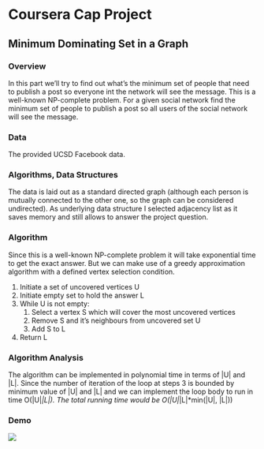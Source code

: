 # Coursera Cap Project
## Minimum Dominating Set in a Graph
### Overview
In this part we’ll try to find out what’s the minimum set of people that need to publish a post so everyone int the network will see the message. This is a well-known NP-complete problem.
For a given social network find the minimum set of people to publish a post so all users of the social network will see the message.

### Data
The provided UCSD Facebook data.

### Algorithms, Data Structures
The data is laid out as a standard directed graph (although each person is mutually connected to the other one, so the graph can be considered undirected). As underlying data structure I selected adjacency list as it saves memory and still allows to answer the project question.

### Algorithm
Since this is a well-known NP-complete problem it will take exponential time to get the exact answer. But we can make use of a greedy approximation algorithm with a defined vertex selection condition.

1. Initiate a set of uncovered vertices U
2. Initiate empty set to hold the answer L
3. While U is not empty:
    1. Select a vertex S which will cover the most uncovered vertices
    2. Remove S and it’s neighbours from uncovered set U
    3. Add S to L
4. Return L

### Algorithm Analysis
The algorithm can be implemented in polynomial time in terms of |U| and |L|. Since the number of iteration of the loop at steps 3 is bounded by minimum value of |U| and |L| and we can implement the loop body to run in time O(|U|*|L|). The total running time would be O(|U|*|L|*min(|U|, |L|))

### Demo
![](anim/Screencast%202021-04-23%2009_09_17.gif?raw=true)